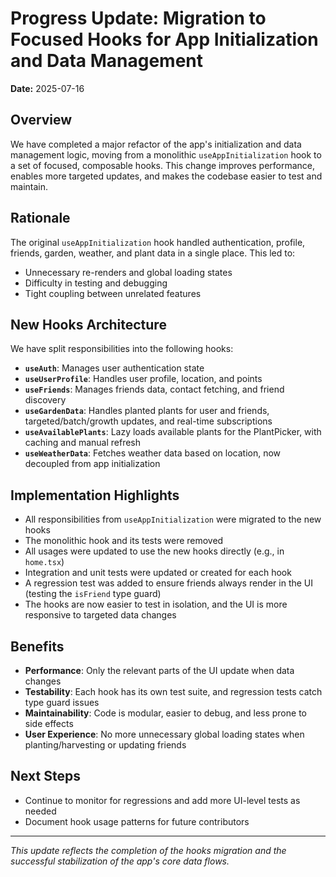 # Progress Update: Migration to Focused Hooks for App Initialization and Data Management

**Date:** 2025-07-16

## Overview

We have completed a major refactor of the app's initialization and data management logic, moving from a monolithic `useAppInitialization` hook to a set of focused, composable hooks. This change improves performance, enables more targeted updates, and makes the codebase easier to test and maintain.

## Rationale

The original `useAppInitialization` hook handled authentication, profile, friends, garden, weather, and plant data in a single place. This led to:

- Unnecessary re-renders and global loading states
- Difficulty in testing and debugging
- Tight coupling between unrelated features

## New Hooks Architecture

We have split responsibilities into the following hooks:

- **`useAuth`**: Manages user authentication state
- **`useUserProfile`**: Handles user profile, location, and points
- **`useFriends`**: Manages friends data, contact fetching, and friend discovery
- **`useGardenData`**: Handles planted plants for user and friends, targeted/batch/growth updates, and real-time subscriptions
- **`useAvailablePlants`**: Lazy loads available plants for the PlantPicker, with caching and manual refresh
- **`useWeatherData`**: Fetches weather data based on location, now decoupled from app initialization

## Implementation Highlights

- All responsibilities from `useAppInitialization` were migrated to the new hooks
- The monolithic hook and its tests were removed
- All usages were updated to use the new hooks directly (e.g., in `home.tsx`)
- Integration and unit tests were updated or created for each hook
- A regression test was added to ensure friends always render in the UI (testing the `isFriend` type guard)
- The hooks are now easier to test in isolation, and the UI is more responsive to targeted data changes

## Benefits

- **Performance**: Only the relevant parts of the UI update when data changes
- **Testability**: Each hook has its own test suite, and regression tests catch type guard issues
- **Maintainability**: Code is modular, easier to debug, and less prone to side effects
- **User Experience**: No more unnecessary global loading states when planting/harvesting or updating friends

## Next Steps

- Continue to monitor for regressions and add more UI-level tests as needed
- Document hook usage patterns for future contributors

---

_This update reflects the completion of the hooks migration and the successful stabilization of the app's core data flows._
